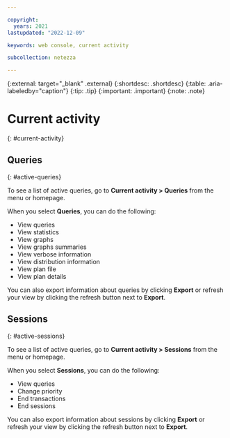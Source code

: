 ```yaml
---

copyright:
  years: 2021
lastupdated: "2022-12-09"

keywords: web console, current activity

subcollection: netezza

---
```


{:external: target="_blank" .external}
{:shortdesc: .shortdesc}
{:table: .aria-labeledby="caption"}
{:tip: .tip}
{:important: .important}
{:note: .note}

# Current activity
{: #current-activity}

## Queries
{: #active-queries}

To see a list of active queries, go to **Current activity > Queries** from the menu or homepage.

When you select **Queries**, you can do the following:
- View queries
- View statistics
- View graphs
- View graphs summaries
- View verbose information
- View distribution information
- View plan file
- View plan details

You can also export information about queries by clicking **Export** or refresh your view by clicking the refresh button next to **Export**.


## Sessions
{: #active-sessions}

To see a list of active queries, go to **Current activity > Sessions** from the menu or homepage.

When you select **Sessions**, you can do the following:
- View queries
- Change priority
- End transactions
- End sessions

You can also export information about sessions by clicking **Export** or refresh your view by clicking the refresh button next to **Export**.
